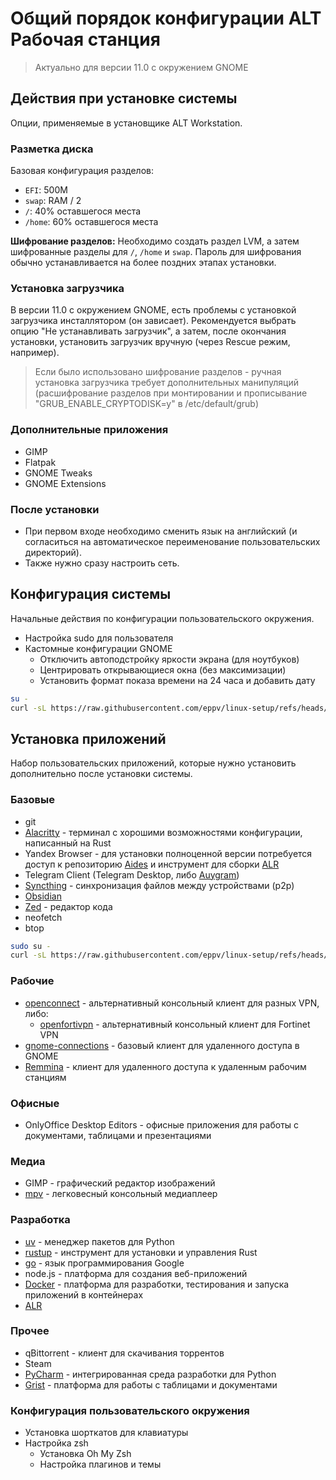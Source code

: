 # Общий порядок конфигурации ALT Рабочая станция

> Актуально для версии 11.0 с окружением GNOME

## Действия при установке системы
Опции, применяемые в установщике ALT Workstation.

### Разметка диска
Базовая конфигурация разделов:
* `EFI`: 500M
* `swap`: RAM / 2
* `/`: 40% оставшегося места
* `/home`: 60% оставшегося места

**Шифрование разделов:**
Необходимо создать раздел LVM, а затем шифрованные разделы для `/`, `/home` и `swap`.
Пароль для шифрования обычно устанавливается на более поздних этапах установки.

### Установка загрузчика
В версии 11.0 с окружением GNOME, есть проблемы с установкой загрузчика инсталлятором (он зависает).
Рекомендуется выбрать опцию "Не устанавливать загрузчик", а затем, после окончания установки, установить загрузчик вручную (через Rescue режим, например).
> Если было использовано шифрование разделов - ручная установка загрузчика требует дополнительных манипуляций (расшифрование разделов при монтировании и прописывание "GRUB_ENABLE_CRYPTODISK=y" в /etc/default/grub)

### Дополнительные приложения
* GIMP
* Flatpak
* GNOME Tweaks
* GNOME Extensions

### После установки
* При первом входе необходимо сменить язык на английский (и согласиться на автоматическое переименование пользовательских директорий).
* Также нужно сразу настроить сеть.

## Конфигурация системы
Начальные действия по конфигурации пользовательского окружения.
* Настройка sudo для пользователя
* Кастомные конфигурации GNOME
  * Отключить автоподстройку яркости экрана (для ноутбуков)
  * Центрировать открывающиеся окна (без максимизации)
  * Установить формат показа времени на 24 часа и добавить дату

```bash
su -
curl -sL https://raw.githubusercontent.com/eppv/linux-setup/refs/heads/main/alt/workstation/initconf.sh | sh
```

## Установка приложений
Набор пользовательских приложений, которые нужно установить дополнительно после установки системы.

### Базовые
* git
* [Alacritty](https://github.com/alacritty/alacritty) - терминал с хорошими возможностями конфигурации, написанный на Rust
* Yandex Browser - для установки полноценной версии потребуется доступ к репозиторию [Aides](https://altlinux.space/aides-pkgs) и инструмент для сборки [ALR](https://gitea.plemya-x.ru/Plemya-x/ALR)
* Telegram Client (Telegram Desktop, либо [Auygram](https://github.com/AyuGram/AyuGramDesktop))
* [Syncthing](https://syncthing.net/) - синхронизация файлов между устройствами (p2p)
* [Obsidian](https://obsidian.md/)
* [Zed](https://zed.dev/) - редактор кода
* neofetch
* btop

```bash
sudo su -
curl -sL https://raw.githubusercontent.com/eppv/linux-setup/refs/heads/main/alt/workstation/install-apps.sh | sh
```

### Рабочие
* [openconnect](https://www.infradead.org/openconnect/) - альтернативный консольный клиент для разных VPN, либо:
  * [openfortivpn](https://github.com/adrienverge/openfortivpn) - альтернативный консольный клиент для Fortinet VPN
* [gnome-connections](https://gitlab.gnome.org/GNOME/gnome-connections) - базовый клиент для удаленного доступа в GNOME
* [Remmina](https://remmina.org/) - клиент для удаленного доступа к удаленным рабочим станциям


### Офисные
* OnlyOffice Desktop Editors - офисные приложения для работы с документами, таблицами и презентациями

### Медиа
* GIMP - графический редактор изображений
* [mpv](https://mpv.io/) - легковесный консольный медиаплеер

### Разработка
* [uv](https://github.com/astral-sh/uv) - менеджер пакетов для Python
* [rustup](https://rustup.rs/) - инструмент для установки и управления Rust
* [go](https://golang.org/) - язык программирования Google
* node.js - платформа для создания веб-приложений
* [Docker](https://www.docker.com/) - платформа для разработки, тестирования и запуска приложений в контейнерах
* [ALR](https://gitea.plemya-x.ru/Plemya-x/ALR)


### Прочее
* qBittorrent - клиент для скачивания торрентов
* Steam
* [PyCharm](https://www.jetbrains.com/pycharm/) - интегрированная среда разработки для Python
* [Grist](https://grist.com/) - платформа для работы с таблицами и документами

### Конфигурация пользовательского окружения
* Установка шорткатов для клавиатуры
* Настройка zsh
  * Установка Oh My Zsh
  * Настройка плагинов и темы
